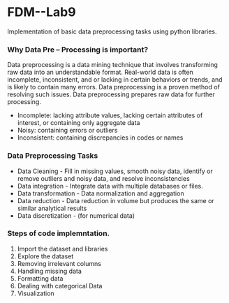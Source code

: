 # FDM--Lab9
Implementation of basic data preprocessing tasks using python libraries.

### Why Data Pre – Processing is important?
Data preprocessing is a data mining technique that involves transforming raw data into an understandable 
format. Real-world data is often incomplete, inconsistent, and or lacking in certain behaviors or trends, and 
is likely to contain many errors. Data preprocessing is a proven method of resolving such issues. Data 
preprocessing prepares raw data for further processing.


- Incomplete: lacking attribute values, lacking certain attributes of interest, or containing only aggregate data
- Noisy: containing errors or outliers
- Inconsistent: containing discrepancies in codes or names


### Data Preprocessing Tasks
- Data Cleaning - Fill in missing values, smooth noisy data, identify or remove outliers and noisy data, and resolve inconsistencies
- Data integration - Integrate data with multiple databases or files.
- Data transformation - Data normalization and aggregation
- Data reduction - Data reduction in volume but produces the same or similar analytical results
- Data discretization - (for numerical data)

### Steps of code implemntation.
1.  Import the dataset and libraries
2.  Explore the dataset
3.  Removing irrelevant columns
4.  Handling missing data
5.  Formatting data
6. Dealing with categorical Data
7. Visualization


